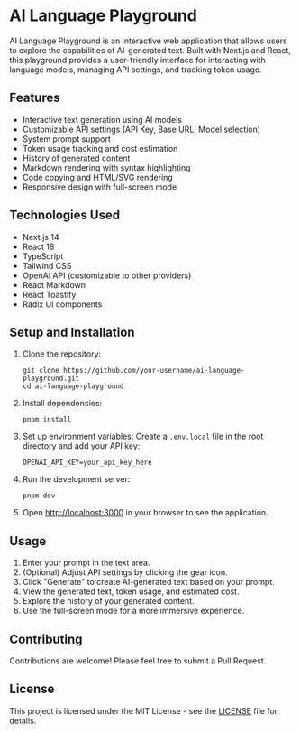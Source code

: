 # AI Language Playground

AI Language Playground is an interactive web application that allows users to explore the capabilities of AI-generated text. Built with Next.js and React, this playground provides a user-friendly interface for interacting with language models, managing API settings, and tracking token usage.

## Features

- Interactive text generation using AI models
- Customizable API settings (API Key, Base URL, Model selection)
- System prompt support
- Token usage tracking and cost estimation
- History of generated content
- Markdown rendering with syntax highlighting
- Code copying and HTML/SVG rendering
- Responsive design with full-screen mode

## Technologies Used

- Next.js 14
- React 18
- TypeScript
- Tailwind CSS
- OpenAI API (customizable to other providers)
- React Markdown
- React Toastify
- Radix UI components

## Setup and Installation

1. Clone the repository:

   ```
   git clone https://github.com/your-username/ai-language-playground.git
   cd ai-language-playground
   ```

2. Install dependencies:

   ```
   pnpm install
   ```

3. Set up environment variables:
   Create a `.env.local` file in the root directory and add your API key:

   ```
   OPENAI_API_KEY=your_api_key_here
   ```

4. Run the development server:

   ```
   pnpm dev
   ```

5. Open [http://localhost:3000](http://localhost:3000) in your browser to see the application.

## Usage

1. Enter your prompt in the text area.
2. (Optional) Adjust API settings by clicking the gear icon.
3. Click "Generate" to create AI-generated text based on your prompt.
4. View the generated text, token usage, and estimated cost.
5. Explore the history of your generated content.
6. Use the full-screen mode for a more immersive experience.

## Contributing

Contributions are welcome! Please feel free to submit a Pull Request.

## License

This project is licensed under the MIT License - see the [LICENSE](LICENSE) file for details.
